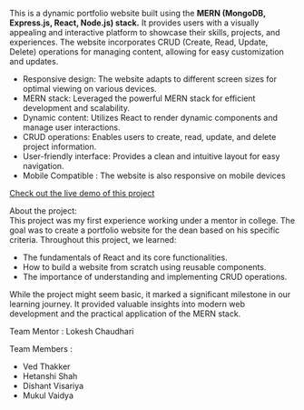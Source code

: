<p align="left">This is a dynamic portfolio website built using the <strong>MERN (MongoDB, Express.js, React, Node.js) stack.</strong> It provides users with a visually appealing and interactive platform to showcase their skills, projects, and experiences. The website incorporates CRUD (Create, Read, Update, Delete) operations for managing content, allowing for easy customization and updates. </p>
<ul><li>Responsive design: The website adapts to different screen sizes for optimal viewing on various devices.</li>
  <li>MERN stack: Leveraged the powerful MERN stack for efficient development and scalability.</li>
  <li>Dynamic content: Utilizes React to render dynamic components and manage user interactions.</li>
  <li>CRUD operations: Enables users to create, read, update, and delete project information.</li>
  <li>User-friendly interface: Provides a clean and intuitive layout for easy navigation.</li>
  <li>Mobile Compatible : The website is also responsive on mobile devices</li></ul>

<a href = "https://godfather979.github.io/Portfolio/">Check out the live demo of this project</a>
<p align="left">About the project: <br> This project was my first experience working under a mentor in college. The goal was to create a portfolio website for the dean based on his specific criteria. Throughout this project, we learned:
</p>
<ul>
  <li>The fundamentals of React and its core functionalities.</li>
  <li>How to build a website from scratch using reusable components.</li>
  <li>The importance of understanding and implementing CRUD operations.</li>
</ul>
<p>While the project might seem basic, it marked a significant milestone in our learning journey. It provided valuable insights into modern web development and the practical application of the MERN stack.</p>


<p>Team Mentor : Lokesh Chaudhari</p>
<p>Team Members : </p>
<ul>
  <li>Ved Thakker</li>
  <li>Hetanshi Shah</li>
  <li>Dishant Visariya</li>
  <li>Mukul Vaidya</li>
</ul>
  
  

###
